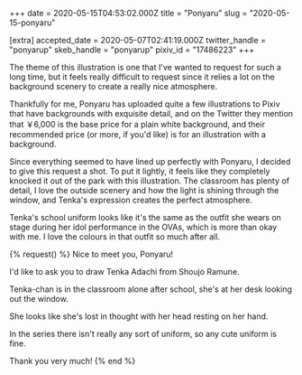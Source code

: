 +++
date = 2020-05-15T04:53:02.000Z
title = "Ponyaru"
slug = "2020-05-15-ponyaru"

[extra]
accepted_date = 2020-05-07T02:41:19.000Z
twitter_handle = "ponyarup"
skeb_handle = "ponyarup"
pixiv_id = "17486223"
+++

The theme of this illustration is one that I've wanted to request for such a long time, but it feels really difficult to request since it relies a lot on the background scenery to create a really nice atmosphere. 

Thankfully for me, Ponyaru has uploaded quite a few illustrations to Pixiv that have backgrounds with exquisite detail, and on the Twitter they mention that ￥6,000 is the base price for a plain white background, and their recommended price (or more, if you'd like) is for an illustration with a background.

Since everything seemed to have lined up perfectly with Ponyaru, I decided to give this request a shot. To put it lightly, it feels like they completely knocked it out of the park with this illustration. The classroom has plenty of detail, I love the outside scenery and how the light is shining through the window, and Tenka's expression creates the perfect atmosphere.

Tenka's school uniform looks like it's the same as the outfit she wears on stage during her idol performance in the OVAs, which is more than okay with me. I love the colours in that outfit so much after all.

{% request() %}
Nice to meet you, Ponyaru!

I'd like to ask you to draw Tenka Adachi from Shoujo Ramune.

Tenka-chan is in the classroom alone after school, she's at her desk looking out the window.

She looks like she's lost in thought with her head resting on her hand.

In the series there isn't really any sort of uniform, so any cute uniform is fine.

Thank you very much!
{% end %}